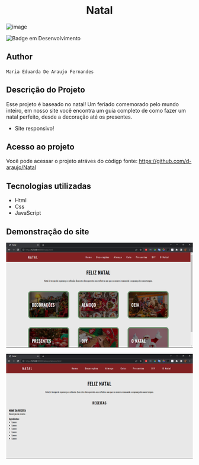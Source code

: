 <h1 align="center">Natal</h1>

![image](https://user-images.githubusercontent.com/84139409/196744219-2ad057c8-2bd1-41ce-945e-bb9787d077ee.png)

![Badge em Desenvolvimento](http://img.shields.io/static/v1?label=STATUS&message=EM%20DESENVOLVIMENTO&color=GREEN&style=for-the-badge)

## Author
`Maria Eduarda De Araujo Fernandes`

## Descrição do Projeto
Esse projeto é baseado no natal! Um feriado comemorado pelo mundo inteiro, em nosso site você encontra um guia completo de como fazer um natal perfeito, desde a decoração até os presentes.

- Site responsivo!

## Acesso ao projeto
Você pode acessar o projeto atráves do códigp fonte: https://github.com/d-araujo/Natal

## Tecnologias utilizadas
- Html
- Css
- JavaScript

## Demonstração do site
![Home do site](https://github.com/d-araujo/Natal/blob/main/img/natal.png)

![Página almoço](https://github.com/d-araujo/Natal/blob/main/img/natal_2.png)
